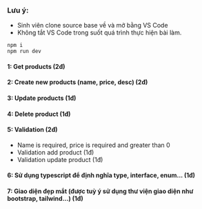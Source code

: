 ### Lưu ý:

- Sinh viên clone source base về và mở bằng VS Code
- Không tắt VS Code trong suốt quá trình thực hiện bài làm.

```
npm i
npm run dev
```

#### 1: Get products (2đ)

#### 2: Create new products (name, price, desc) (2đ)

#### 3: Update products (1đ)

#### 4: Delete product (1đ)

#### 5: Validation (2đ)

- Name is required, price is required and greater than 0
- Validation add product (1đ)
- Validation update product (1đ)

#### 6: Sử dụng typescript để định nghĩa type, interface, enum... (1đ)

#### 7: Giao diện đẹp mắt (được tuỳ ý sử dụng thư viện giao diện như bootstrap, tailwind...) (1đ)
